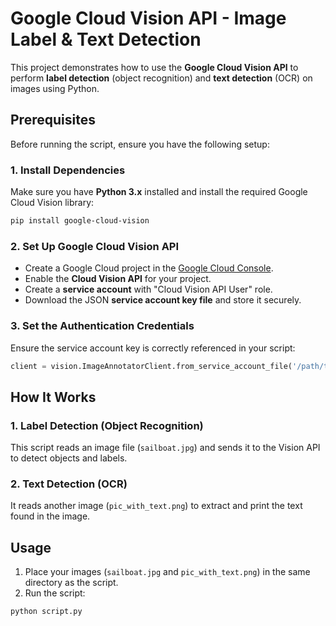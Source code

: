 # Google Cloud Vision API - Image Label & Text Detection

This project demonstrates how to use the **Google Cloud Vision API** to perform **label detection** (object recognition) and **text detection** (OCR) on images using Python.

## Prerequisites

Before running the script, ensure you have the following setup:

### 1. Install Dependencies
Make sure you have **Python 3.x** installed and install the required Google Cloud Vision library:

```bash
pip install google-cloud-vision
```

### 2. Set Up Google Cloud Vision API
- Create a Google Cloud project in the [Google Cloud Console](https://console.cloud.google.com/).
- Enable the **Cloud Vision API** for your project.
- Create a **service account** with "Cloud Vision API User" role.
- Download the JSON **service account key file** and store it securely.

### 3. Set the Authentication Credentials
Ensure the service account key is correctly referenced in your script:

```python
client = vision.ImageAnnotatorClient.from_service_account_file('/path/to/your/service-account-file.json')
```

## How It Works

### **1. Label Detection (Object Recognition)**
This script reads an image file (`sailboat.jpg`) and sends it to the Vision API to detect objects and labels.

### **2. Text Detection (OCR)**
It reads another image (`pic_with_text.png`) to extract and print the text found in the image.

## Usage

1. Place your images (`sailboat.jpg` and `pic_with_text.png`) in the same directory as the script.
2. Run the script:

```bash
python script.py
```


